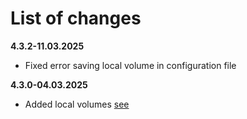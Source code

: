# List of changes

**4.3.2-11.03.2025**

- Fixed error saving local volume in configuration file

**4.3.0-04.03.2025**

- Added local volumes [see](https://conhos.ru/docs/ConfigFile.md#volumes)
